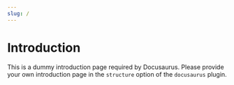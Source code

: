 ```yaml
---
slug: /
---
```

# Introduction
This is a dummy introduction page required by Docusaurus. Please provide your own introduction page in the `structure` option of the `docusaurus` plugin.
